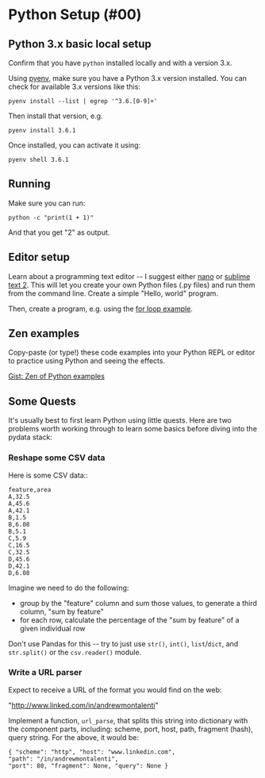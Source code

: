 # Python Setup (#00)


## Python 3.x basic local setup

Confirm that you have `python` installed locally and with a version 3.x.

Using [pyenv][pyenv], make sure you have a Python 3.x version installed. You can check for available 3.x versions like this:

`pyenv install --list | egrep '^3.6.[0-9]+'`

Then install that version, e.g.

`pyenv install 3.6.1`

Once installed, you can activate it using:

`pyenv shell 3.6.1`

[pyenv]: https://github.com/pyenv/pyenv-installer#installation--update--uninstallation

## Running

Make sure you can run:

    python -c "print(1 + 1)"

And that you get "2" as output.

## Editor setup

Learn about a programming text editor -- I suggest either [nano](http://www.nano-editor.org/) or [sublime text 2](http://www.sublimetext.com/2). This will let you create your own Python files (.py files) and run them from the command line. Create a simple "Hello, world" program.

Then, create a program, e.g. using the [for loop example](https://github.com/amontalenti/fast-python-slides/blob/master/index.rst#slide-zero).

## Zen examples

Copy-paste (or type!) these code examples into your Python REPL or editor to practice using Python and seeing the effects.

[Gist: Zen of Python examples](https://gist.github.com/amontalenti/637e0a4faeb64d6d3c22)

## Some Quests

It's usually best to first learn Python using little quests. Here are two problems worth working through to learn some basics before diving into the pydata stack:

### Reshape some CSV data

Here is some CSV data::

    feature,area
    A,32.5
    A,45.6
    A,42.1
    B,1.5
    B,6.08
    B,5.1
    C,5.9
    C,16.5
    C,32.5
    D,45.6
    D,42.1
    D,6.08

Imagine we need to do the following:

- group by the "feature" column and sum those values, to generate a third column, "sum by feature"
- for each row, calculate the percentage of the "sum by feature" of a given individual row

Don't use Pandas for this -- try to just use `str()`, `int()`, `list`/`dict`, and `str.split()` or the `csv.reader()` module.

### Write a URL parser

Expect to receive a URL of the format you would find on the web:

"http://www.linked.com/in/andrewmontalenti"

Implement a function, ``url_parse``, that splits this string into dictionary with the component parts, including: scheme, port, host, path, fragment (hash), query string. For the above, it would be:

    { "scheme": "http", "host": "www.linkedin.com",
    "path": "/in/andrewmontalenti",
    "port": 80, "fragment": None, "query": None }
